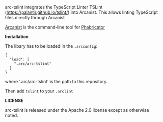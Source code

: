 arc-tslint integrates the TypeScript Linter
TSLint (https://palantir.github.io/tslint/) into Arcanist.
This allows linting TypeScript files directly through Arcanist

[Arcanist](https://secure.phabricator.com/book/phabricator/article/arcanist/)
is the command-line tool for [Phabricator](http://phabricator.org)


**Installation**

The libary has to be loaded in the `.arcconfig`:
```
{
  "load": [
    ".arc/arc-tslint"
  ]
}
```
where '.arc/arc-tslint' is the path to this repository.

Then add `tslint` to your `.arclint`


**LICENSE**

arc-tslint is released under the Apache 2.0 license except as otherwise noted.

